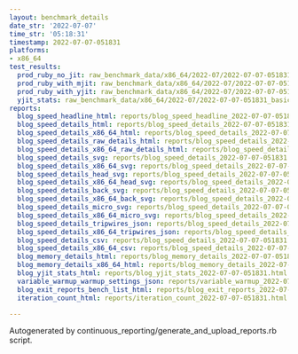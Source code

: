 ```yaml
---
layout: benchmark_details
date_str: '2022-07-07'
time_str: '05:18:31'
timestamp: 2022-07-07-051831
platforms:
- x86_64
test_results:
  prod_ruby_no_jit: raw_benchmark_data/x86_64/2022-07/2022-07-07-051831_basic_benchmark_prod_ruby_no_jit.json
  prod_ruby_with_mjit: raw_benchmark_data/x86_64/2022-07/2022-07-07-051831_basic_benchmark_prod_ruby_with_mjit.json
  prod_ruby_with_yjit: raw_benchmark_data/x86_64/2022-07/2022-07-07-051831_basic_benchmark_prod_ruby_with_yjit.json
  yjit_stats: raw_benchmark_data/x86_64/2022-07/2022-07-07-051831_basic_benchmark_yjit_stats.json
reports:
  blog_speed_headline_html: reports/blog_speed_headline_2022-07-07-051831.html
  blog_speed_details_html: reports/blog_speed_details_2022-07-07-051831.html
  blog_speed_details_x86_64_html: reports/blog_speed_details_2022-07-07-051831.x86_64.html
  blog_speed_details_raw_details_html: reports/blog_speed_details_2022-07-07-051831.raw_details.html
  blog_speed_details_x86_64_raw_details_html: reports/blog_speed_details_2022-07-07-051831.x86_64.raw_details.html
  blog_speed_details_svg: reports/blog_speed_details_2022-07-07-051831.svg
  blog_speed_details_x86_64_svg: reports/blog_speed_details_2022-07-07-051831.x86_64.svg
  blog_speed_details_head_svg: reports/blog_speed_details_2022-07-07-051831.head.svg
  blog_speed_details_x86_64_head_svg: reports/blog_speed_details_2022-07-07-051831.x86_64.head.svg
  blog_speed_details_back_svg: reports/blog_speed_details_2022-07-07-051831.back.svg
  blog_speed_details_x86_64_back_svg: reports/blog_speed_details_2022-07-07-051831.x86_64.back.svg
  blog_speed_details_micro_svg: reports/blog_speed_details_2022-07-07-051831.micro.svg
  blog_speed_details_x86_64_micro_svg: reports/blog_speed_details_2022-07-07-051831.x86_64.micro.svg
  blog_speed_details_tripwires_json: reports/blog_speed_details_2022-07-07-051831.tripwires.json
  blog_speed_details_x86_64_tripwires_json: reports/blog_speed_details_2022-07-07-051831.x86_64.tripwires.json
  blog_speed_details_csv: reports/blog_speed_details_2022-07-07-051831.csv
  blog_speed_details_x86_64_csv: reports/blog_speed_details_2022-07-07-051831.x86_64.csv
  blog_memory_details_html: reports/blog_memory_details_2022-07-07-051831.html
  blog_memory_details_x86_64_html: reports/blog_memory_details_2022-07-07-051831.x86_64.html
  blog_yjit_stats_html: reports/blog_yjit_stats_2022-07-07-051831.html
  variable_warmup_warmup_settings_json: reports/variable_warmup_2022-07-07-051831.warmup_settings.json
  blog_exit_reports_bench_list_html: reports/blog_exit_reports_2022-07-07-051831.bench_list.html
  iteration_count_html: reports/iteration_count_2022-07-07-051831.html

---
```

Autogenerated by continuous_reporting/generate_and_upload_reports.rb script.

